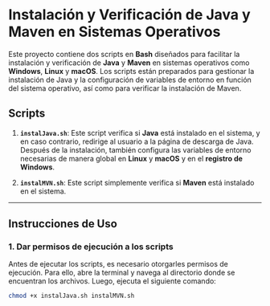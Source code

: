 # Instalación y Verificación de Java y Maven en Sistemas Operativos

Este proyecto contiene dos scripts en **Bash** diseñados para facilitar la instalación y verificación de **Java** y **Maven** en sistemas operativos como **Windows**, **Linux** y **macOS**. Los scripts están preparados para gestionar la instalación de Java y la configuración de variables de entorno en función del sistema operativo, así como para verificar la instalación de Maven.

## Scripts

1. **`instalJava.sh`**: Este script verifica si **Java** está instalado en el sistema, y en caso contrario, redirige al usuario a la página de descarga de Java. Después de la instalación, también configura las variables de entorno necesarias de manera global en **Linux** y **macOS** y en el **registro de Windows**.
   
2. **`instalMVN.sh`**: Este script simplemente verifica si **Maven** está instalado en el sistema.

---

## Instrucciones de Uso

### 1. Dar permisos de ejecución a los scripts

Antes de ejecutar los scripts, es necesario otorgarles permisos de ejecución. Para ello, abre la terminal y navega al directorio donde se encuentran los archivos. Luego, ejecuta el siguiente comando:

```bash
chmod +x instalJava.sh instalMVN.sh
